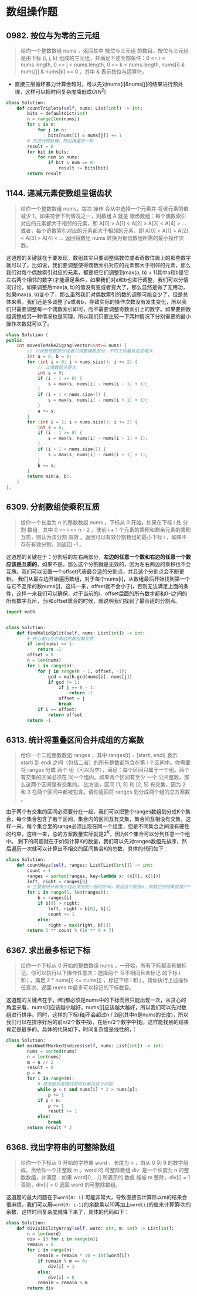 # 数组操作题

## 0982. 按位与为零的三元组
>给你一个整数数组 nums ，返回其中 按位与三元组 的数目。按位与三元组 是由下标 (i, j, k) 组成的三元组，并满足下述全部条件：0 <= i < nums.length, 0 <= j < nums.length, 0 <= k < nums.length, nums[i] & nums[j] & nums[k] == 0 ，其中 & 表示按位与运算符。

- 直接三层循环暴力计算会超时，可以先对nums[i]&nums[j]的结果进行预处理，这样可以把时间复杂度降低成$O(N^2)$

```python
class Solution:
    def countTriplets(self, nums: List[int]) -> int:
        bits = defaultdict(int)
        n = range(len(nums))
        for i in n:
            for j in n:
                bits[nums[i] & nums[j]] += 1
        # 先进行预处理，然后再遍历一轮
        result = 0
        for bit in bits:
            for num in nums:
                if bit & num == 0:
                    result += bits[bit]
        return result
```


## 1144. 递减元素使数组呈锯齿状
> 给你一个整数数组 nums，每次 操作 会从中选择一个元素并 将该元素的值减少 1。如果符合下列情况之一，则数组 A 就是 锯齿数组：每个偶数索引对应的元素都大于相邻的元素，即 A[0] > A[1] < A[2] > A[3] < A[4] > ...或者，每个奇数索引对应的元素都大于相邻的元素，即 A[0] < A[1] > A[2] < A[3] > A[4] < ...
> 返回将数组 nums 转换为锯齿数组所需的最小操作次数。

这道题的关键就在于要发现，数组其实只要调整偶数位或者奇数位置上的那些数字就可以了。比如说，我们要调整使得偶数索引对应的元素都大于相邻的元素，那么我们对每个偶数索引对应的元素，都要把它们调整到max(a, b) + 1(其中a和b是它左右两个相邻的数字)才能满足条件，如果我们对a和b也进行调整，我们可以分情况讨论，如果调整后max(a, b)的值没有变或者变大了，那么显然是做了无用功，如果max(a, b)变小了，那么虽然我们对偶数索引的数的调整可能变少了，但是总体来看，我们还是多调整了a或者b，导致实际的操作次数没有发生变化，所以我们只需要调整每一个偶数索引即可，而不需要调整奇数索引上的数字。如果要把数组调整成另一种情况也是同理，所以我们只要比较一下两种情况下分别需要的最小操作次数就可以了。

```cpp
class Solution {
public:
    int movesToMakeZigzag(vector<int>& nums) {
        // 只调整奇数部分或者只调整偶数部分，不然工作量肯定会增大
        int a = 0, b = 0;
        for (int i = 0; i < nums.size(); i += 2) {
            // 让偶数部分更大
            int s = 0;
            if (i - 1 >= 0) {
                s = max(s, nums[i] - nums[i - 1] + 1);
            }
            if (i + 1 < nums.size()) {
                s = max(s, nums[i] - nums[i + 1] + 1);
            }
            a += s;
        }
        for (int i = 1; i < nums.size(); i += 2) {
            int s = 0;
            if (i - 1 >= 0) {
                s = max(s, nums[i] - nums[i - 1] + 1);
            }
            if (i + 1 < nums.size()) {
                s = max(s, nums[i] - nums[i + 1] + 1);
            }
            b += s;
        }
        return min(a, b);
    }
};
```


## 6309. 分割数组使乘积互质
> 给你一个长度为 n 的整数数组 nums ，下标从 0 开始。如果在下标 i 处 分割 数组，其中 0 <= i <= n - 2 ，使前 i + 1 个元素的乘积和剩余元素的乘积互质，则认为该分割 有效 。返回可以有效分割数组的最小下标 i ，如果不存在有效分割，则返回 -1 。

这道题的关键在于：分割后的左右两部分，**左边的任意一个数和右边的任意一个数应该是互质的**，如果不是，那么这个分割就是无效的，因为左右两边的乘积也不会互质。我们可以设置一个offset代表最合适的分割点，并且这个分割点会不断更新。
我们从最左边开始遍历数组，对于每个nums[i]，从数组最后开始找到第一个与它不互斥的数nums[j]，这样一来，offset就不会小于j，否则无法满足上面的条件，这样一来我们可以确保，对于当前的i，offset后面的所有数字都和0-i之间的所有数字互斥，当i和offset重合的时候，就说明我们找到了最合适的分割点。

```python
import math


class Solution:
    def findValidSplit(self, nums: List[int]) -> int:
        # 核心是让左右两边的数组都互质
        if len(nums) == 1:
            return -1
        offset = 0
        n = len(nums)
        for i in range(n):
            for j in range(n - 1, offset, -1):
                gcd = math.gcd(nums[i], nums[j])
                if gcd != 1:
                    if j == n - 1:
                        return -1
                    offset = j
                    break
            if i == offset:
                return offset
        return -1
```


## 6313. 统计将重叠区间合并成组的方案数
> 给你一个二维整数数组 ranges ，其中 ranges[i] = [starti, endi] 表示 starti 到 endi 之间（包括二者）的所有整数都包含在第 i 个区间中。你需要将 ranges 分成 两个 组（可以为空），满足：每个区间只属于一个组。两个有交集的区间必须在 同一个组内。如果两个区间有至少 一个 公共整数，那么这两个区间是有交集的。
> 比方说，区间 [1, 3] 和 [2, 5] 有交集，因为 2 和 3 在两个区间中都被包含。请你返回将 ranges 划分成两个组的总方案数 。

由于两个有交集的区间必须要分在一起，我们可以把整个ranges数组划分成K个集合，每个集合包含了若干区间，集合内的区间互有交集，集合间互相没有交集，这样一来，每个集合里的range必须出现在同一个组里，但是不同集合之间没有硬性的约束，这样一来，总的方案数量实际就是$2^K$，因为K个集合可以分到任意一个组中。
剩下的问题就在于如何计算K的数量，我们可以先对ranges数组先排序，然后遍历一次就可以计算出不相交的区间集合K的总数，具体的代码如下：

```python
class Solution:
    def countWays(self, ranges: List[List[int]]) -> int:
        count = 1
        ranges = sorted(ranges, key=lambda x: (x[0], x[1]))
        left, right = ranges[0]
        # 主要是统计有多少组必须分到一起的区间，假设这个数是n，那最后的结果就是2**n
        for i in range(1, len(ranges)):
            b = ranges[i]
            if b[0] > right:
                left, right = b[0], b[1]
                count += 1
            else:
                right = max(right, b[1])
        return 2 ** count % (10 ** 9 + 7)

```



## 6367. 求出最多标记下标
> 给你一个下标从 0 开始的整数数组 nums 。一开始，所有下标都没有被标记。你可以执行以下操作任意次：选择两个 互不相同且未标记 的下标 i 和 j ，满足 2 * nums[i] <= nums[j] ，标记下标 i 和 j 。请你执行上述操作任意次，返回 nums 中最多可以标记的下标数目。

这道题的关键点在于，i和j都必须是nums中的下标而且只能出现一次，从贪心的角度来看，nums[i]应该越小越好，nums[j]应该越大越好，所以我们可以先对数组进行排序。同时，这样的下标i和j不会超过n / 2组(其中n是nums的长度)，所以我们可以在排序好后的前n/2个数中找i，在后n/2个数字中找j，这样能找到的结果肯定是最多的。具体的代码如下，时间复杂度是线性的，：


```python
class Solution:
    def maxNumOfMarkedIndices(self, nums: List[int]) -> int:
        nums = sorted(nums)
        n = len(nums)
        m = n // 2
        result = 0
        p = m
        for i in range(m):
            # 原来他妈直接找就可以解决这个问题
            while p < n and nums[i] * 2 > nums[p]:
                p += 1
            if p < n:
                p += 1
                result += 1
            else:
                break
        return result * 2
```


## 6368. 找出字符串的可整除数组
> 给你一个下标从 0 开始的字符串 word ，长度为 n ，由从 0 到 9 的数字组成。另给你一个正整数 m 。word 的 可整除数组 div  是一个长度为 n 的整数数组，并满足：如果 word[0,...,i] 所表示的 数值 能被 m 整除，div[i] = 1否则，div[i] = 0 返回 word 的可整除数组。

这道题的最大问题在于`word[0: i]` 可能非常大，导致直接去计算除以m的结果会很麻烦，我们可以用`word[0: i-1]`的余数乘以10再加上`word[i]`的值来计算第i次的余数，这样时间复杂度就降下来了，具体的代码如下：

```python
class Solution:
    def divisibilityArray(self, word: str, m: int) -> List[int]:
        n = len(word)
        div = [0 for i in range(n)]
        remain = 0
        for i in range(n):
            remain = remain * 10 + int(word[i])
            if remain % m == 0:
                div[i] = 1
            else:
                div[i] = 0
            remain = remain % m
        return div
```


